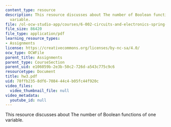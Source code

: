 ```yaml
---
content_type: resource
description: This resource discusses about The number of Boolean functions of one
  variable.
file: /ol-ocw-studio-app/courses/6-002-circuits-and-electronics-spring-2007/78ffb2358df6708444c4b05fc44f920c_hw3.pdf
file_size: 86420
file_type: application/pdf
learning_resource_types:
- Assignments
license: https://creativecommons.org/licenses/by-nc-sa/4.0/
ocw_type: OCWFile
parent_title: Assignments
parent_type: CourseSection
parent_uid: e106059b-2e3b-50c2-726d-a543c775c9c6
resourcetype: Document
title: hw3.pdf
uid: 78ffb235-8df6-7084-44c4-b05fc44f920c
video_files:
  video_thumbnail_file: null
video_metadata:
  youtube_id: null
---
```

This resource discusses about The number of Boolean functions of one variable.